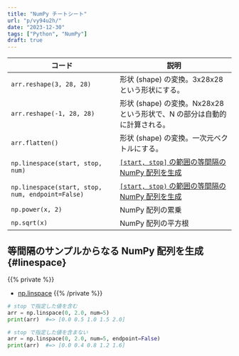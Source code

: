 ```yaml
---
title: "NumPy チートシート"
url: "p/vy94u2h/"
date: "2023-12-30"
tags: ["Python", "NumPy"]
draft: true
---
```


| コード | 説明 |
| ---- | ---- |
| `arr.reshape(3, 28, 28)` | 形状 (shape) の変換。3x28x28 という形状にする。 |
| `arr.reshape(-1, 28, 28)` | 形状 (shape) の変換。Nx28x28 という形状で、N の部分は自動的に計算される。 |
| `arr.flatten()` | 形状 (shape) の変換。一次元ベクトルにする。 |
| `np.linespace(start, stop, num)` | [`[start, stop]` の範囲の等間隔の NumPy 配列を生成](#linespace) |
| `np.linespace(start, stop, num, endpoint=False)` | [`[start, stop)` の範囲の等間隔の NumPy 配列を生成](#linespace) |
| `np.power(x, 2)` | NumPy 配列の累乗 |
| `np.sqrt(x)` | NumPy 配列の平方根 |


等間隔のサンプルからなる NumPy 配列を生成 {#linespace}
----

{{% private %}}
- [np.linspace](https://numpy.org/doc/stable/reference/generated/numpy.linspace.html)
{{% /private %}}

```python
# stop で指定した値を含む
arr = np.linspace(0, 2.0, num=5)
print(arr)  #=> [0.0 0.5 1.0 1.5 2.0]

# stop で指定した値を含まない
arr = np.linspace(0, 2.0, num=5, endpoint=False)
print(arr)  #=> [0.0 0.4 0.8 1.2 1.6]
```

